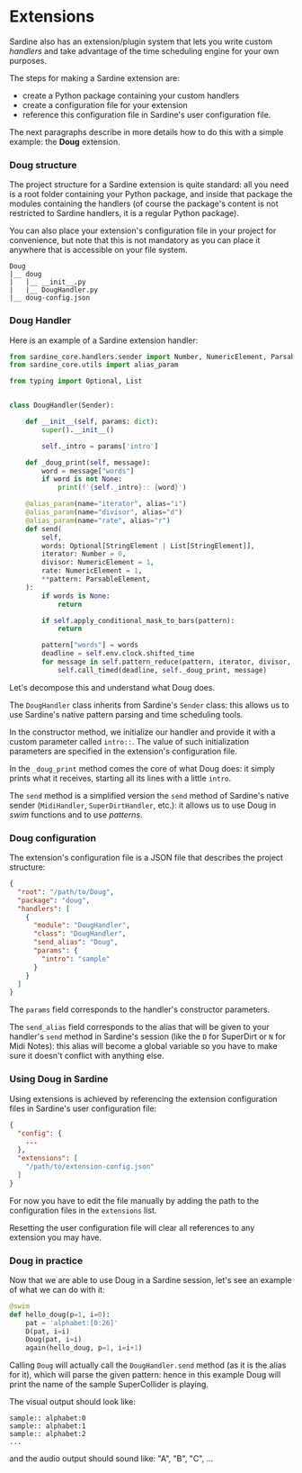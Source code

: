 # Extensions

Sardine also has an extension/plugin system that lets you write custom *handlers* and take advantage of the time scheduling engine for your own purposes.

The steps for making a Sardine extension are:
- create a Python package containing your custom handlers
- create a configuration file for your extension
- reference this configuration file in Sardine's user configuration file.

The next paragraphs describe in more details how to do this with a simple example: the **Doug** extension.

### Doug structure

The project structure for a Sardine extension is quite standard: all you need is a root folder containing your Python package, and inside that package the modules containing the handlers (of course the package's content is not restricted to Sardine handlers, it is a regular Python package).

You can also place your extension's configuration file in your project for convenience, but note that this is not mandatory as you can place it anywhere that is accessible on your file system.

```
Doug
|__ doug
|   |__ __init__.py
|   |__ DougHandler.py
|__ doug-config.json
```

### Doug Handler

Here is an example of a Sardine extension handler:

```python
from sardine_core.handlers.sender import Number, NumericElement, ParsableElement, Sender, StringElement
from sardine_core.utils import alias_param

from typing import Optional, List


class DougHandler(Sender):

    def __init__(self, params: dict):
        super().__init__()

        self._intro = params['intro']

    def _doug_print(self, message):
        word = message["words"]
        if word is not None:
            print(f'{self._intro}:: {word}')

    @alias_param(name="iterator", alias="i")
    @alias_param(name="divisor", alias="d")
    @alias_param(name="rate", alias="r")
    def send(
        self,
        words: Optional[StringElement | List[StringElement]],
        iterator: Number = 0,
        divisor: NumericElement = 1,
        rate: NumericElement = 1,
        **pattern: ParsableElement,
    ):
        if words is None:
            return

        if self.apply_conditional_mask_to_bars(pattern):
            return

        pattern["words"] = words
        deadline = self.env.clock.shifted_time
        for message in self.pattern_reduce(pattern, iterator, divisor, rate):
            self.call_timed(deadline, self._doug_print, message)
```

Let's decompose this and understand what Doug does.

The `DougHandler` class inherits from Sardine's `Sender` class: this allows us to use Sardine's native pattern parsing and time scheduling tools.

In the constructor method, we initialize our handler and provide it with a custom parameter called `intro::`. The value of such initialization parameters are specified in the extension's configuration file.

In the `_doug_print` method comes the core of what Doug does: it simply prints what it receives, starting all its lines with a little `intro`.

The `send` method is a simplified version the `send` method of Sardine's native sender (`MidiHandler`, `SuperDirtHandler`, etc.): it allows us to use Doug in *swim* functions and to use *patterns*.

### Doug configuration

The extension's configuration file is a JSON file that describes the project structure:

```json
{
  "root": "/path/to/Doug",
  "package": "doug",
  "handlers": [
    {
      "module": "DougHandler",
      "class": "DougHandler",
      "send_alias": "Doug",
      "params": {
        "intro": "sample"
      }
    }
  ]
}
```

The `params` field corresponds to the handler's constructor parameters.

The `send_alias` field corresponds to the alias that will be given to your handler's `send` method in Sardine's session (like the `D` for SuperDirt or `N` for Midi Notes): this alias will become a global variable so you have to make sure it doesn't conflict with anything else.

### Using Doug in Sardine

Using extensions is achieved by referencing the extension configuration files in Sardine's user configuration file:

```json
{
  "config": {
    ...
  },
  "extensions": [
    "/path/to/extension-config.json"
  ]
}
```

For now you have to edit the file manually by adding the path to the configuration files in the `extensions` list.

Resetting the user configuration file will clear all references to any extension you may have.

### Doug in practice

Now that we are able to use Doug in a Sardine session, let's see an example of what we can do with it:

```python
@swim
def hello_doug(p=1, i=0):
    pat = 'alphabet:[0:26]'
    D(pat, i=i)
    Doug(pat, i=i)
    again(hello_doug, p=1, i=i+1)
```

Calling `Doug` will actually call the `DougHandler.send` method (as it is the alias for it), which will parse the given pattern: hence in this example Doug will print the name of the sample SuperCollider is playing.

The visual output should look like:

```
sample:: alphabet:0
sample:: alphabet:1
sample:: alphabet:2
...
```

and the audio output should sound like: "A", "B", "C", ...
